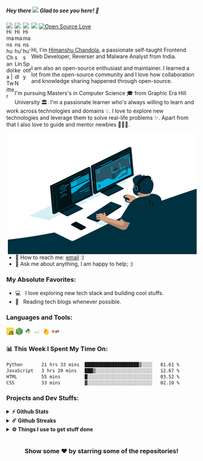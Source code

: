 ##### Hey there <img src="https://media.giphy.com/media/hvRJCLFzcasrR4ia7z/giphy.gif" width="25px"> **Glad to see you here!** :star_struck: <br>
<a href="https://twitter.com/himanshuistaken">
  <img align="left" alt="Himanshu Chandola | Twitter" width="22px" src="https://raw.githubusercontent.com/peterthehan/peterthehan/master/assets/twitter.svg" />
</a>
<a href="https://www.linkedin.com/in/himanshuchandola/">
  <img align="left" alt="Himanshu's LinkedIN" width="22px" src="https://raw.githubusercontent.com/peterthehan/peterthehan/master/assets/linkedin.svg" />
</a>
<a href="https://open.spotify.com/user/21f63y3cygvzsmnk7kkae5vja?si=9a17905fab5440fc">
  <img align="left" alt="Himanshu's Spotify" width="22px" src="https://raw.githubusercontent.com/peterthehan/peterthehan/master/assets/spotify.svg" />
</a>

![](https://visitor-badge.glitch.me/badge?page_id=himanshuchandola.visitor-badge) [![Open Source Love](https://badges.frapsoft.com/os/v2/open-source.svg?v=103)](https://github.com/himanshuchandola)

<br />

Hi, I'm [Himanshu Chandola](https://himanshuchandola.github.io/), a passionate self-taught Frontend Web Developer, Reverser and Malware Analyst from India.

I am also an open-source enthusiast and maintainer. I learned a lot from the open-source community and I love how collaboration and knowledge sharing happened through open-source.

I'm  pursuing Masters's in Computer Science 🎓 from Graphic Era Hill University 🏛. I'm a passionate learner who's always willing to learn and work across technologies and domains 💡. I love to explore new technologies and leverage them to solve real-life problems ✨. Apart from that I also love to guide and mentor newbies 👨🏻‍💻.



<img align="right" alt="GIF" src="https://raw.githubusercontent.com/himanshuchandola/himanshuchandola/main/working.gif?raw=true" width="500" height="320" />


  
- 💼 How to reach me: [email](mailto:himanshuchandola@protonmail.com) :)
- 💬 Ask me about anything, I am happy to help; :)



### My Absolute Favorites:

- 💻 &nbsp; I love exploring new tech stack and building cool stuffs.
- 📰 &nbsp; Reading tech blogs whenever possible.



### **Languages and Tools:**  

<code><img height="20" src="https://raw.githubusercontent.com/github/explore/80688e429a7d4ef2fca1e82350fe8e3517d3494d/topics/javascript/javascript.png"></code>
<code><img height="20" src="https://raw.githubusercontent.com/github/explore/80688e429a7d4ef2fca1e82350fe8e3517d3494d/topics/nodejs/nodejs.png"></code>
<code><img height="20" src="https://raw.githubusercontent.com/github/explore/80688e429a7d4ef2fca1e82350fe8e3517d3494d/topics/python/python.png"></code>
<code><img height="20" src="https://raw.githubusercontent.com/github/explore/80688e429a7d4ef2fca1e82350fe8e3517d3494d/topics/mysql/mysql.png"></code>
<code><img height="20" src="https://raw.githubusercontent.com/github/explore/80688e429a7d4ef2fca1e82350fe8e3517d3494d/topics/firebase/firebase.png"></code>
<code><img height="20" src="https://raw.githubusercontent.com/github/explore/80688e429a7d4ef2fca1e82350fe8e3517d3494d/topics/git/git.png"></code>



### 📊 **This Week I Spent My Time On:**
<!--START_SECTION:waka-->
```text
Python       21 hrs 33 mins  ████████████████████▒░░░░   81.61 % 
JavaScript   3 hrs 20 mins   ███▒░░░░░░░░░░░░░░░░░░░░░   12.67 % 
HTML         55 mins         █░░░░░░░░░░░░░░░░░░░░░░░░   03.52 % 
CSS          33 mins         ▓░░░░░░░░░░░░░░░░░░░░░░░░   02.10 % 
```
<!--END_SECTION:waka-->



### Projects and Dev Stuffs:

<details>	
  <summary><b>⚡ Github Stats</b></summary>

  <br />
  <img height="180em" src="https://github-readme-stats.vercel.app/api?username=himanshuchandola&show_icons=true&hide_border=true&&count_private=true&include_all_commits=true" />
  <img height="180em" src="https://github-readme-stats.vercel.app/api/top-langs/?username=himanshuchandola&exclude_repo=KNN-Image-Classification&show_icons=true&hide_border=true&layout=compact&langs_count=8"/>
</details>

<details>	
  <summary><b>☄️ Github Streaks</b></summary>

  <br />
  <img height="180em" src="https://github-readme-streak-stats.herokuapp.com/?user=himanshuchandola&hide_border=true" />
</details>

<details>	
  <br />
  <summary><b>⚙️ Things I use to get stuff done</b></summary>
  	<ul>
  	    <li><b>OS:</b> Ubuntu 20.04</li>
	    <li><b>Laptop: </b> HP (i5)</li>
  	    <li><b>Browser: </b> Ungoogled Chromium Web Browser</li>
	    <li><b>Code Editor:</b> VSCode - The best editor out there.</li>
	    <li><b>To Stay Updated:</b> Dev.to, Reddit, Linkedin and Twitter.</li>
	    <br />
	</ul>	
</details>

#

<div align="center">

### Show some ❤️ by starring some of the repositories!

</div>